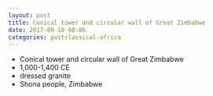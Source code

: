 ```yaml
---
layout: post
title: Conical tower and circular wall of Great Zimbabwe
date: 2017-09-10 00:06
categories: postclassical-africa
---
```


* Conical tower and circular wall of Great Zimbabwe
* 1,000-1,400 CE
* dressed granite
* Shona people, Zimbabwe
